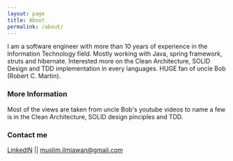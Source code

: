 ```yaml
---
layout: page
title: About
permalink: /about/
---
```


I am a software engineer with more than 10 years of experience in the Information Technology field. Mostly working with Java, spring framework, struts and hibernate. Interested more on the Clean Architecture, SOLID Design and TDD implementation in every languages. HUGE fan of uncle Bob (Robert C. Martin).

### More Information

Most of the views are taken from uncle Bob's youtube videos to name a few is in the Clean Architecture, SOLID design pinciples and TDD.

### Contact me
[LinkedIN](https://www.linkedin.com/in/muslimilmiawan/) ||
[muslim.ilmiawan@gmail.com](mailto:muslim.ilmiawan@gmail.com)